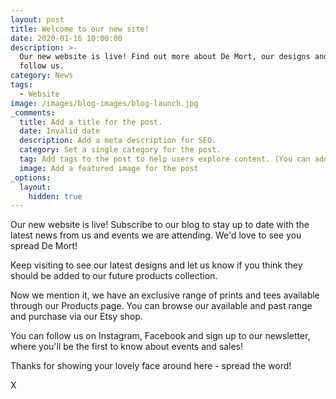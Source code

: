 ```yaml
---
layout: post
title: Welcome to our new site!
date: 2020-01-16 10:00:00
description: >-
  Our new website is live! Find out more about De Mort, our designs and how to
  follow us.
category: News
tags:
  - Website
image: /images/blog-images/blog-launch.jpg
_comments:
  title: Add a title for the post.
  date: Invalid date
  description: Add a meta description for SEO.
  category: Set a single category for the post.
  tag: Add tags to the post to help users explore content. (You can add multiple.)
  image: Add a featured image for the post
_options:
  layout:
    hidden: true
---
```


Our new website is live\! Subscribe to our blog to stay up to date with the latest news from us and events we are attending. We'd love to see you spread De Mort\!

Keep visiting to see our latest designs and let us know if you think they should be added to our future products collection.&nbsp;

Now we mention it, we have an exclusive range of prints and tees available through our Products page. You can browse our available and past range and purchase via our Etsy shop.

You can follow us on Instagram, Facebook and sign up to our newsletter, where you'll be the first to know about events and sales\!

Thanks for showing your lovely face around here - spread the word\!&nbsp;

X